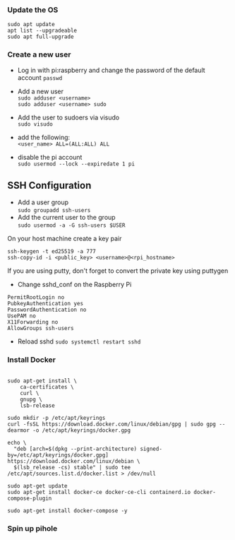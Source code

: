 ### Update the OS  
`sudo apt update`  
`apt list --upgradeable`  
`sudo apt full-upgrade`  

### Create a new user

- Log in with pi:raspberry and change the password of the default account
`passwd`  

- Add a new user  
`sudo adduser <username>`  
`sudo adduser <username> sudo `  

- Add the user to sudoers via visudo  
`sudo visudo`  
- add the following:  
`<user_name> ALL=(ALL:ALL) ALL`  

- disable the pi account  
`sudo usermod --lock --expiredate 1 pi`

## SSH Configuration

- Add a user group  
`sudo groupadd ssh-users`  
- Add the current user to the group  
`sudo usermod -a -G ssh-users $USER`  


On your host machine create a key pair  
```
ssh-keygen -t ed25519 -a 777
ssh-copy-id -i <public_key> <username>@<rpi_hostname>
```  
If you are using putty, don't forget to convert the private key using puttygen  


- Change sshd_conf on the Raspberry Pi
```
PermitRootLogin no
PubkeyAuthentication yes
PasswordAuthentication no
UsePAM no
X11Forwarding no
AllowGroups ssh-users
```
- Reload sshd
`sudo systemctl restart sshd`

### Install Docker

```sudo apt-get update

sudo apt-get install \
    ca-certificates \
    curl \
    gnupg \
    lsb-release
```    

```
sudo mkdir -p /etc/apt/keyrings
curl -fsSL https://download.docker.com/linux/debian/gpg | sudo gpg --dearmor -o /etc/apt/keyrings/docker.gpg
``` 

```
echo \
  "deb [arch=$(dpkg --print-architecture) signed-by=/etc/apt/keyrings/docker.gpg] https://download.docker.com/linux/debian \
  $(lsb_release -cs) stable" | sudo tee /etc/apt/sources.list.d/docker.list > /dev/null
```
  
```  
sudo apt-get update
sudo apt-get install docker-ce docker-ce-cli containerd.io docker-compose-plugin
```

```
sudo apt-get install docker-compose -y
```

### Spin up pihole  

